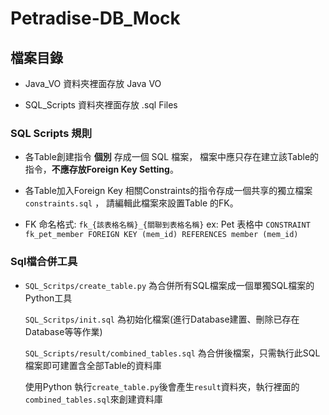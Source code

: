 # Petradise-DB_Mock

## 檔案目錄

* Java_VO 資料夾裡面存放 Java VO

* SQL_Scripts 資料夾裡面存放 .sql Files

### SQL Scripts 規則

- 各Table創建指令 **個別** 存成一個 SQL 檔案，
  檔案中應只存在建立該Table的指令，**不應存放Foreign Key Setting**。 
 
- 各Table加入Foreign Key 相關Constraints的指令存成一個共享的獨立檔案 `constraints.sql` ，
  請編輯此檔案來設置Table 的FK。

- FK 命名格式: `fk_{該表格名稱}_{關聯到表格名稱}`
  ex: Pet 表格中 `CONSTRAINT fk_pet_member FOREIGN KEY (mem_id) REFERENCES member (mem_id) `
  
### Sql檔合併工具

- `SQL_Scritps/create_table.py` 為合併所有SQL檔案成一個單獨SQL檔案的Python工具
  
  `SQL_Scritps/init.sql` 為初始化檔案(進行Database建置、刪除已存在Database等等作業)

  `SQL_Scripts/result/combined_tables.sql` 為合併後檔案，只需執行此SQL檔案即可建置含全部Table的資料庫

  使用Python 執行`create_table.py`後會產生`result`資料夾，執行裡面的`combined_tables.sql`來創建資料庫
  
